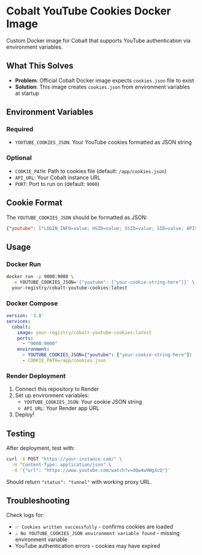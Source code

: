 # Cobalt YouTube Cookies Docker Image

Custom Docker image for Cobalt that supports YouTube authentication via environment variables.

## What This Solves

- **Problem**: Official Cobalt Docker image expects `cookies.json` file to exist
- **Solution**: This image creates `cookies.json` from environment variables at startup

## Environment Variables

### Required
- `YOUTUBE_COOKIES_JSON`: Your YouTube cookies formatted as JSON string

### Optional  
- `COOKIE_PATH`: Path to cookies file (default: `/app/cookies.json`)
- `API_URL`: Your Cobalt instance URL
- `PORT`: Port to run on (default: `9000`)

## Cookie Format

The `YOUTUBE_COOKIES_JSON` should be formatted as JSON:
```json
{"youtube": ["LOGIN_INFO=value; HSID=value; SSID=value; SID=value; APISID=value; SAPISID=value"]}
```

## Usage

### Docker Run
```bash
docker run -p 9000:9000 \
  -e YOUTUBE_COOKIES_JSON='{"youtube": ["your-cookie-string-here"]}' \
  your-registry/cobalt-youtube-cookies:latest
```

### Docker Compose
```yaml
version: '3.8'
services:
  cobalt:
    image: your-registry/cobalt-youtube-cookies:latest
    ports:
      - "9000:9000"
    environment:
      - YOUTUBE_COOKIES_JSON={"youtube": ["your-cookie-string-here"]}
      - COOKIE_PATH=/app/cookies.json
```

### Render Deployment

1. Connect this repository to Render
2. Set up environment variables:
   - `YOUTUBE_COOKIES_JSON`: Your cookie JSON string
   - `API_URL`: Your Render app URL
3. Deploy!

## Testing

After deployment, test with:
```bash
curl -X POST "https://your-instance.com/" \
  -H "Content-Type: application/json" \
  -d '{"url": "https://www.youtube.com/watch?v=dQw4w9WgXcQ"}'
```

Should return `"status": "tunnel"` with working proxy URL.

## Troubleshooting

Check logs for:
- `✅ Cookies written successfully` - confirms cookies are loaded
- `⚠️ No YOUTUBE_COOKIES_JSON environment variable found` - missing environment variable
- YouTube authentication errors - cookies may have expired